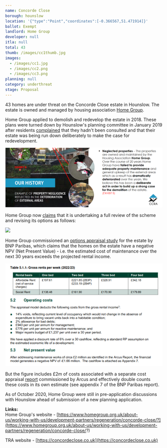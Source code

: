```yaml
---
name: Concorde Close
borough: hounslow
location: '{"type":"Point","coordinates":[-0.366567,51.471914]}'
ballot: Exempt
landlord: Home Group
developer: null
itla: null
total: 43
thumb: /images/cc1thumb.jpg
images:
  - /images/cc1.jpg
  - /images/cc2.png
  - /images/cc3.png
planning: null
category: underthreat
stage: Proposal
---
```

43 homes are under threat on the Concorde Close estate in Hounslow. The estate is owned and managed by housing association [Home Group](http://homegroup.org.uk).

Home Group applied to demolish and redevelop the estate in 2018. These plans were turned down by Hounslow's planning committee in January 2019 after residents [complained](https://democraticservices.hounslow.gov.uk/documents/s145242/CCRA_Forum_Presentation_30Aug2018.pdf) that they hadn't been consulted and that their estate was being run down deliberately to make the case for redevelopment.

![](/images/screenshot-2021-08-30-at-08-26-54-powerpoint-presentation-open-forum-for-questions-from-the-public-maximum-of-30-minutes-...-.png)

Home Group now [claims](https://www.homegroup.org.uk/about-us/working-with-us/development-partners/regeneration/concorde-close/) that it is undertaking a full review of the scheme and revising its options as follows:

<img src="/images/ccreview.png" class="img-fluid rounded img-thumbnail">

Home Group commissioned an [options appraisal study](/images/bnpp.pdf) for the estate by BNP Paribas, which claims that the homes on the estate have a negative NPV (Net Present Value) - i.e. the estimated cost of maintenance over the next 30 years exceeds the projected rental income.

<img src="/images/concordenpv.png" class="img-fluid rounded img-thumbnail">

But the figure includes £2m of costs associated with a separate cost appraisal [report](/images/arcus.pdf) commissioned by Arcus and effectively double counts these costs in its own estimate (see appendix 7 of the BNP Paribas report).

As of October 2020, Home Group were still in pre-application discussions with Hounslow ahead of submission of a new planning application.

__Links:__  
Home Group's website - [https://www.homegroup.org.uk/about-us/working-with-us/development-partners/regeneration/concorde-close/?](https://www.homegroup.org.uk/about-us/working-with-us/development-partners/regeneration/concorde-close/?) 

TRA website - [https://concordeclose.co.uk](https://concordeclose.co.uk)